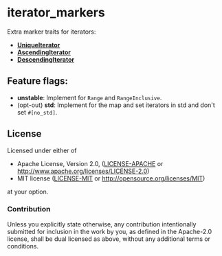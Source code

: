 # iterator_markers
Extra marker traits for iterators:

* **[UniqueIterator](http://tormol.github.io/rustdoc/iterator_markers/trait.UniqueIterator.html)**
* **[AscendingIterator](http://tormol.github.io/rustdoc/iterator_markers/trait.AscendingIterator.html)**
* **[DescendingIterator](http://tormol.github.io/rustdoc/iterator_markers/trait.DescendingIterator.html)**

## Feature flags:
* **unstable**: Implement for `Range` and `RangeInclusive`.
* (opt-out) **std**: Implement for the map and set iterators in std and don't set `#[no_std]`.

## License

Licensed under either of

 * Apache License, Version 2.0, ([LICENSE-APACHE](LICENSE-APACHE) or http://www.apache.org/licenses/LICENSE-2.0)
 * MIT license ([LICENSE-MIT](LICENSE-MIT) or http://opensource.org/licenses/MIT)

at your option.

### Contribution

Unless you explicitly state otherwise, any contribution intentionally
submitted for inclusion in the work by you, as defined in the Apache-2.0
license, shall be dual licensed as above, without any additional terms or
conditions.
